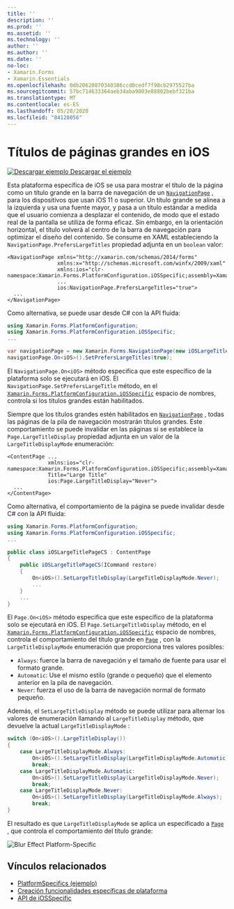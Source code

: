 ```yaml
---
title: ''
description: ''
ms.prod: ''
ms.assetid: ''
ms.technology: ''
author: ''
ms.author: ''
ms.date: ''
no-loc:
- Xamarin.Forms
- Xamarin.Essentials
ms.openlocfilehash: 0db20620870340386ccd0cedf7f98cb2975527ba
ms.sourcegitcommit: 57bc714633364aeb34aba9803e88802bebf321ba
ms.translationtype: MT
ms.contentlocale: es-ES
ms.lasthandoff: 05/28/2020
ms.locfileid: "84128056"
---
```

# <a name="large-page-titles-on-ios"></a>Títulos de páginas grandes en iOS

[![Descargar ejemplo](~/media/shared/download.png) Descargar el ejemplo](https://docs.microsoft.com/samples/xamarin/xamarin-forms-samples/userinterface-platformspecifics)

Esta plataforma específica de iOS se usa para mostrar el título de la página como un título grande en la barra de navegación de un [`NavigationPage`](xref:Xamarin.Forms.NavigationPage) , para los dispositivos que usan iOS 11 o superior. Un título grande se alinea a la izquierda y usa una fuente mayor, y pasa a un título estándar a medida que el usuario comienza a desplazar el contenido, de modo que el estado real de la pantalla se utiliza de forma eficaz. Sin embargo, en la orientación horizontal, el título volverá al centro de la barra de navegación para optimizar el diseño del contenido. Se consume en XAML estableciendo la `NavigationPage.PrefersLargeTitles` propiedad adjunta en un `boolean` valor:

```xaml
<NavigationPage xmlns="http://xamarin.com/schemas/2014/forms"
                xmlns:x="http://schemas.microsoft.com/winfx/2009/xaml"
                xmlns:ios="clr-namespace:Xamarin.Forms.PlatformConfiguration.iOSSpecific;assembly=Xamarin.Forms.Core"
                ...
                ios:NavigationPage.PrefersLargeTitles="true">
  ...
</NavigationPage>
```

Como alternativa, se puede usar desde C# con la API fluida:

```csharp
using Xamarin.Forms.PlatformConfiguration;
using Xamarin.Forms.PlatformConfiguration.iOSSpecific;
...

var navigationPage = new Xamarin.Forms.NavigationPage(new iOSLargeTitlePageCS());
navigationPage.On<iOS>().SetPrefersLargeTitles(true);
```

El `NavigationPage.On<iOS>` método especifica que este específico de la plataforma solo se ejecutará en iOS. El `NavigationPage.SetPrefersLargeTitle` método, en el [`Xamarin.Forms.PlatformConfiguration.iOSSpecific`](xref:Xamarin.Forms.PlatformConfiguration.iOSSpecific) espacio de nombres, controla si los títulos grandes están habilitados.

Siempre que los títulos grandes estén habilitados en [`NavigationPage`](xref:Xamarin.Forms.NavigationPage) , todas las páginas de la pila de navegación mostrarán títulos grandes. Este comportamiento se puede invalidar en las páginas si se establece la `Page.LargeTitleDisplay` propiedad adjunta en un valor de la `LargeTitleDisplayMode` enumeración:

```xaml
<ContentPage ...
             xmlns:ios="clr-namespace:Xamarin.Forms.PlatformConfiguration.iOSSpecific;assembly=Xamarin.Forms.Core"
             Title="Large Title"
             ios:Page.LargeTitleDisplay="Never">
  ...
</ContentPage>
```

Como alternativa, el comportamiento de la página se puede invalidar desde C# con la API fluida:

```csharp
using Xamarin.Forms.PlatformConfiguration;
using Xamarin.Forms.PlatformConfiguration.iOSSpecific;
...

public class iOSLargeTitlePageCS : ContentPage
{
    public iOSLargeTitlePageCS(ICommand restore)
    {
        On<iOS>().SetLargeTitleDisplay(LargeTitleDisplayMode.Never);
        ...
    }
    ...
}
```

El `Page.On<iOS>` método especifica que este específico de la plataforma solo se ejecutará en iOS. El `Page.SetLargeTitleDisplay` método, en el [`Xamarin.Forms.PlatformConfiguration.iOSSpecific`](xref:Xamarin.Forms.PlatformConfiguration.iOSSpecific) espacio de nombres, controla el comportamiento del título grande en [`Page`](xref:Xamarin.Forms.Page) , con la `LargeTitleDisplayMode` enumeración que proporciona tres valores posibles:

- `Always`: fuerce la barra de navegación y el tamaño de fuente para usar el formato grande.
- `Automatic`: Use el mismo estilo (grande o pequeño) que el elemento anterior en la pila de navegación.
- `Never`: fuerza el uso de la barra de navegación normal de formato pequeño.

Además, el `SetLargeTitleDisplay` método se puede utilizar para alternar los valores de enumeración llamando al `LargeTitleDisplay` método, que devuelve la actual `LargeTitleDisplayMode` :

```csharp
switch (On<iOS>().LargeTitleDisplay())
{
    case LargeTitleDisplayMode.Always:
        On<iOS>().SetLargeTitleDisplay(LargeTitleDisplayMode.Automatic);
        break;
    case LargeTitleDisplayMode.Automatic:
        On<iOS>().SetLargeTitleDisplay(LargeTitleDisplayMode.Never);
        break;
    case LargeTitleDisplayMode.Never:
        On<iOS>().SetLargeTitleDisplay(LargeTitleDisplayMode.Always);
        break;
}
```

El resultado es que `LargeTitleDisplayMode` se aplica un especificado a [`Page`](xref:Xamarin.Forms.Page) , que controla el comportamiento del título grande:

![](page-large-title-images/large-title.png "Blur Effect Platform-Specific")

## <a name="related-links"></a>Vínculos relacionados

- [PlatformSpecifics (ejemplo)](https://docs.microsoft.com/samples/xamarin/xamarin-forms-samples/userinterface-platformspecifics)
- [Creación funcionalidades específicas de plataforma](~/xamarin-forms/platform/platform-specifics/index.md#creating-platform-specifics)
- [API de iOSSpecific](xref:Xamarin.Forms.PlatformConfiguration.iOSSpecific)
